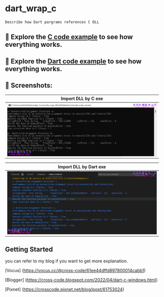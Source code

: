  
# dart_wrap_c
    Describe how Dart pargrams references C DLL


## 🔬️ Explore the [C code example] to see how everything works.


## 🔬️ Explore the [Dart code example] to see how everything works.


## 📸️ Screenshots:

|    Import DLL by C exe    | 
| :----------------------:
| ![Screenshot][Import DLL By C exe] |


|    Import DLL by Dart exe |   
| :----------------------: |
| ![Screenshot][Import DLL By Dart exe] | 



## Getting Started

you can refer to my blog if you want to get more explanation.
 
[Vocus] (https://vocus.cc/@cross-code/61ee44dffd897800014cabb1)

[Blogger] (https://cross-code.blogspot.com/2022/04/dart-c-windows.html)

[Pixnet] (https://crosscode.pixnet.net/blog/post/61753024)

[C code example]: https://github.com/crosscode-software/dart_wrap_c/tree/main/visual_studio  

[Dart code example]: https://github.com/crosscode-software/dart_wrap_c/tree/main/dart/crosscode_wrap_exe

[Import DLL By C exe]: /visual_studio/.github/full_result_msvc.png
[Import DLL By Dart exe]: /dart/crosscode_wrap_exe/.github/full_result_dart.png

